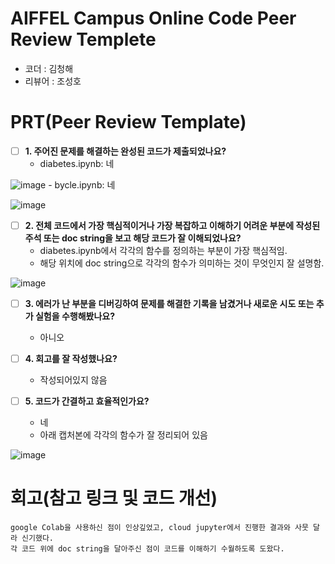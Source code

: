 # AIFFEL Campus Online Code Peer Review Templete
- 코더 : 김청해
- 리뷰어 : 조성호


# PRT(Peer Review Template)
- [ ]  **1. 주어진 문제를 해결하는 완성된 코드가 제출되었나요?**
    - diabetes.ipynb: 네

![image](https://github.com/user-attachments/assets/b5e2a6d5-4dd6-423e-bf3c-1a84a9900403)
    - bycle.ipynb: 네

![image](https://github.com/user-attachments/assets/3c8457f5-ad4c-4646-98ca-3269412d2ada)


    
- [ ]  **2. 전체 코드에서 가장 핵심적이거나 가장 복잡하고 이해하기 어려운 부분에 작성된 
주석 또는 doc string을 보고 해당 코드가 잘 이해되었나요?**
    - diabetes.ipynb에서 각각의 함수를 정의하는 부분이 가장 핵심적임.
    - 해당 위치에 doc string으로 각각의 함수가 의미하는 것이 무엇인지 잘 설명함.
  
![image](https://github.com/user-attachments/assets/31dd6b7f-cde2-4029-b7fe-c4cc056f5ed9)

        
- [ ]  **3. 에러가 난 부분을 디버깅하여 문제를 해결한 기록을 남겼거나
새로운 시도 또는 추가 실험을 수행해봤나요?**
    - 아니오
        
- [ ]  **4. 회고를 잘 작성했나요?**
    - 작성되어있지 않음
        
- [ ]  **5. 코드가 간결하고 효율적인가요?**
    - 네
    - 아래 캡처본에 각각의 함수가 잘 정리되어 있음

![image](https://github.com/user-attachments/assets/31dd6b7f-cde2-4029-b7fe-c4cc056f5ed9)


# 회고(참고 링크 및 코드 개선)
```
google Colab을 사용하신 점이 인상깊었고, cloud jupyter에서 진행한 결과와 사뭇 달라 신기했다.
각 코드 위에 doc string을 달아주신 점이 코드를 이해하기 수월하도록 도왔다.
```
